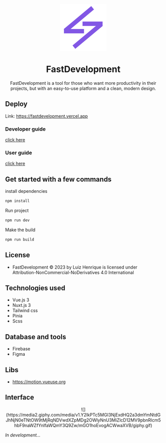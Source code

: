 <div align="center">
  <img src="./assets/logo-fastdevelopment.png" width="150">
</div>

<h1 align="center">FastDevelopment</h1>

<p align="center">FastDevelopment is a tool for those who want more productivity in their projects, but with an easy-to-use platform and a clean, modern design.</p>

## Deploy

Link: https://fastdevelopment.vercel.app

### Developer guide

[click here](https://github.com/Luizboaventura1/fastdevelopment/tree/main/docs/developer-guide)

### User guide

[click here](https://github.com/Luizboaventura1/fastdevelopment/tree/main/docs/user-guide)

## Get started with a few commands

install dependencies

```bash
npm install
```

Run project

```bash
npm run dev
```

Make the build

```bash
npm run build
```

## License

- FastDevelopment © 2023 by Luiz Henrique is licensed under Attribution-NonCommercial-NoDerivatives 4.0 International

## Technologies used

- Vue.js 3
- Nuxt.js 3
- Tailwind css
- Pinia
- Scss

## Database and tools

- Firebase
- Figma

## Libs

- https://motion.vueuse.org

## Interface

<div align="center">
![](https://media2.giphy.com/media/v1.Y2lkPTc5MGI3NjExdHQ2a3dmYmNtdGJhNjN0eTNtOW9tMjRqNDVwdXZpMDg2OWlyNnU3MiZlcD12MV9pbnRlcm5hbF9naWZfYnlfaWQmY3Q9Zw/mGO1hoEvogACWwaXVB/giphy.gif)
</div>

_In development..._
